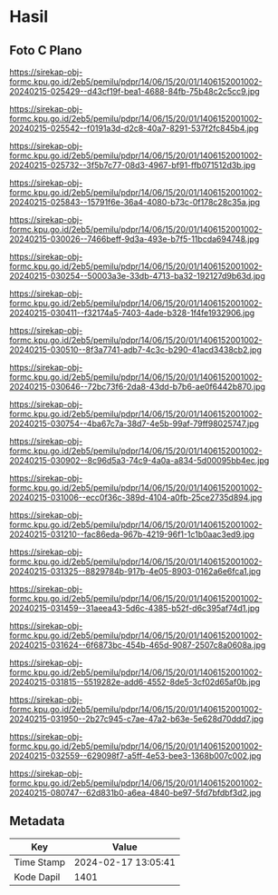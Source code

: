 # Hasil

## Foto C Plano

https://sirekap-obj-formc.kpu.go.id/2eb5/pemilu/pdpr/14/06/15/20/01/1406152001002-20240215-025429--d43cf19f-bea1-4688-84fb-75b48c2c5cc9.jpg

https://sirekap-obj-formc.kpu.go.id/2eb5/pemilu/pdpr/14/06/15/20/01/1406152001002-20240215-025542--f0191a3d-d2c8-40a7-8291-537f2fc845b4.jpg

https://sirekap-obj-formc.kpu.go.id/2eb5/pemilu/pdpr/14/06/15/20/01/1406152001002-20240215-025732--3f5b7c77-08d3-4967-bf91-ffb071512d3b.jpg

https://sirekap-obj-formc.kpu.go.id/2eb5/pemilu/pdpr/14/06/15/20/01/1406152001002-20240215-025843--15791f6e-36a4-4080-b73c-0f178c28c35a.jpg

https://sirekap-obj-formc.kpu.go.id/2eb5/pemilu/pdpr/14/06/15/20/01/1406152001002-20240215-030026--7466beff-9d3a-493e-b7f5-11bcda694748.jpg

https://sirekap-obj-formc.kpu.go.id/2eb5/pemilu/pdpr/14/06/15/20/01/1406152001002-20240215-030254--50003a3e-33db-4713-ba32-192127d9b63d.jpg

https://sirekap-obj-formc.kpu.go.id/2eb5/pemilu/pdpr/14/06/15/20/01/1406152001002-20240215-030411--f32174a5-7403-4ade-b328-1f4fe1932906.jpg

https://sirekap-obj-formc.kpu.go.id/2eb5/pemilu/pdpr/14/06/15/20/01/1406152001002-20240215-030510--8f3a7741-adb7-4c3c-b290-41acd3438cb2.jpg

https://sirekap-obj-formc.kpu.go.id/2eb5/pemilu/pdpr/14/06/15/20/01/1406152001002-20240215-030646--72bc73f6-2da8-43dd-b7b6-ae0f6442b870.jpg

https://sirekap-obj-formc.kpu.go.id/2eb5/pemilu/pdpr/14/06/15/20/01/1406152001002-20240215-030754--4ba67c7a-38d7-4e5b-99af-79ff98025747.jpg

https://sirekap-obj-formc.kpu.go.id/2eb5/pemilu/pdpr/14/06/15/20/01/1406152001002-20240215-030902--8c96d5a3-74c9-4a0a-a834-5d00095bb4ec.jpg

https://sirekap-obj-formc.kpu.go.id/2eb5/pemilu/pdpr/14/06/15/20/01/1406152001002-20240215-031006--ecc0f36c-389d-4104-a0fb-25ce2735d894.jpg

https://sirekap-obj-formc.kpu.go.id/2eb5/pemilu/pdpr/14/06/15/20/01/1406152001002-20240215-031210--fac86eda-967b-4219-96f1-1c1b0aac3ed9.jpg

https://sirekap-obj-formc.kpu.go.id/2eb5/pemilu/pdpr/14/06/15/20/01/1406152001002-20240215-031325--8829784b-917b-4e05-8903-0162a6e6fca1.jpg

https://sirekap-obj-formc.kpu.go.id/2eb5/pemilu/pdpr/14/06/15/20/01/1406152001002-20240215-031459--31aeea43-5d6c-4385-b52f-d6c395af74d1.jpg

https://sirekap-obj-formc.kpu.go.id/2eb5/pemilu/pdpr/14/06/15/20/01/1406152001002-20240215-031624--6f6873bc-454b-465d-9087-2507c8a0608a.jpg

https://sirekap-obj-formc.kpu.go.id/2eb5/pemilu/pdpr/14/06/15/20/01/1406152001002-20240215-031815--5519282e-add6-4552-8de5-3cf02d65af0b.jpg

https://sirekap-obj-formc.kpu.go.id/2eb5/pemilu/pdpr/14/06/15/20/01/1406152001002-20240215-031950--2b27c945-c7ae-47a2-b63e-5e628d70ddd7.jpg

https://sirekap-obj-formc.kpu.go.id/2eb5/pemilu/pdpr/14/06/15/20/01/1406152001002-20240215-032559--629098f7-a5ff-4e53-bee3-1368b007c002.jpg

https://sirekap-obj-formc.kpu.go.id/2eb5/pemilu/pdpr/14/06/15/20/01/1406152001002-20240215-080747--62d831b0-a6ea-4840-be97-5fd7bfdbf3d2.jpg


## Metadata

| Key        | Value               |
| ---------- | ------------------- |
| Time Stamp | 2024-02-17 13:05:41 |
| Kode Dapil | 1401                |



